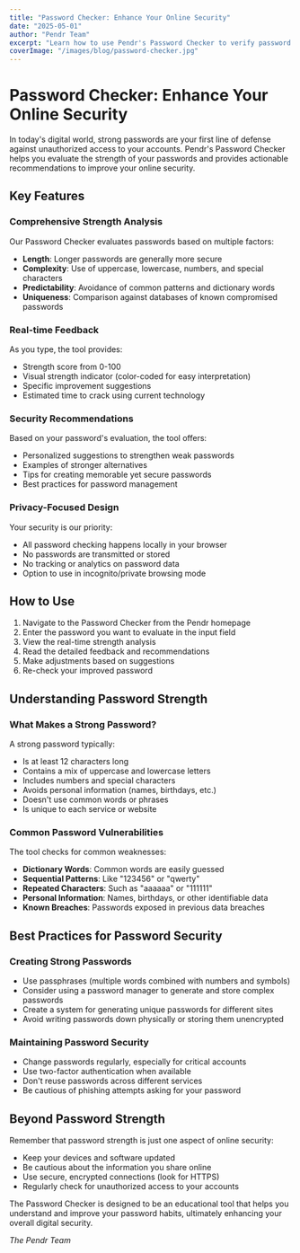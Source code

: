 ```yaml
---
title: "Password Checker: Enhance Your Online Security"
date: "2025-05-01"
author: "Pendr Team"
excerpt: "Learn how to use Pendr's Password Checker to verify password strength and get recommendations to improve your online security."
coverImage: "/images/blog/password-checker.jpg"
---
```


# Password Checker: Enhance Your Online Security

In today's digital world, strong passwords are your first line of defense against unauthorized access to your accounts. Pendr's Password Checker helps you evaluate the strength of your passwords and provides actionable recommendations to improve your online security.

## Key Features

### Comprehensive Strength Analysis

Our Password Checker evaluates passwords based on multiple factors:

- **Length**: Longer passwords are generally more secure
- **Complexity**: Use of uppercase, lowercase, numbers, and special characters
- **Predictability**: Avoidance of common patterns and dictionary words
- **Uniqueness**: Comparison against databases of known compromised passwords

### Real-time Feedback

As you type, the tool provides:

- Strength score from 0-100
- Visual strength indicator (color-coded for easy interpretation)
- Specific improvement suggestions
- Estimated time to crack using current technology

### Security Recommendations

Based on your password's evaluation, the tool offers:

- Personalized suggestions to strengthen weak passwords
- Examples of stronger alternatives
- Tips for creating memorable yet secure passwords
- Best practices for password management

### Privacy-Focused Design

Your security is our priority:

- All password checking happens locally in your browser
- No passwords are transmitted or stored
- No tracking or analytics on password data
- Option to use in incognito/private browsing mode

## How to Use

1. Navigate to the Password Checker from the Pendr homepage
2. Enter the password you want to evaluate in the input field
3. View the real-time strength analysis
4. Read the detailed feedback and recommendations
5. Make adjustments based on suggestions
6. Re-check your improved password

## Understanding Password Strength

### What Makes a Strong Password?

A strong password typically:

- Is at least 12 characters long
- Contains a mix of uppercase and lowercase letters
- Includes numbers and special characters
- Avoids personal information (names, birthdays, etc.)
- Doesn't use common words or phrases
- Is unique to each service or website

### Common Password Vulnerabilities

The tool checks for common weaknesses:

- **Dictionary Words**: Common words are easily guessed
- **Sequential Patterns**: Like "123456" or "qwerty"
- **Repeated Characters**: Such as "aaaaaa" or "111111"
- **Personal Information**: Names, birthdays, or other identifiable data
- **Known Breaches**: Passwords exposed in previous data breaches

## Best Practices for Password Security

### Creating Strong Passwords

- Use passphrases (multiple words combined with numbers and symbols)
- Consider using a password manager to generate and store complex passwords
- Create a system for generating unique passwords for different sites
- Avoid writing passwords down physically or storing them unencrypted

### Maintaining Password Security

- Change passwords regularly, especially for critical accounts
- Use two-factor authentication when available
- Don't reuse passwords across different services
- Be cautious of phishing attempts asking for your password

## Beyond Password Strength

Remember that password strength is just one aspect of online security:

- Keep your devices and software updated
- Be cautious about the information you share online
- Use secure, encrypted connections (look for HTTPS)
- Regularly check for unauthorized access to your accounts

The Password Checker is designed to be an educational tool that helps you understand and improve your password habits, ultimately enhancing your overall digital security.

*The Pendr Team*
